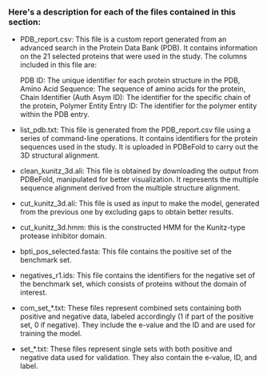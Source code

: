 ### Here's a description for each of the files contained in this section: 

- PDB_report.csv: This file is a custom report generated from an advanced search in the Protein Data Bank (PDB). It contains information on the 21 selected proteins that were used in the study. The columns included in this file are:

    PDB ID: The unique identifier for each protein structure in the PDB,
    Amino Acid Sequence: The sequence of amino acids for the protein,
    Chain Identifier (Auth Asym ID): The identifier for the specific chain of the protein,
    Polymer Entity Entry ID: The identifier for the polymer entity within the PDB entry.
  
- list_pdb.txt: This file is generated from the PDB_report.csv file using a series of command-line operations. It contains identifiers for the protein sequences used in the study. It is uploaded in PDBeFold to carry out the 3D structural alignment.

- clean_kunitz_3d.ali: This file is obtained by downloading the output from PDBeFold, manipulated for better visualization. It represents the multiple sequence alignment derived from the multiple structure alignment.

- cut_kunitz_3d.ali: This file is used as input to make the model, generated from the previous one by excluding gaps to obtain better results.
  
- cut_kunitz_3d.hmm: this is the constructed HMM for the Kunitz-type protease inhibitor domain.

- bpti_pos_selected.fasta: This file contains the positive set of the benchmark set.

- negatives_r1.ids: This file contains the identifiers for the negative set of the benchmark set, which consists of proteins without the domain of interest.

- com_set_*.txt: These files represent combined sets containing both positive and negative data, labeled accordingly (1 if part of the positive set, 0 if negative). They include the e-value and the ID and are used for training the model.

- set_*.txt: These files represent single sets with both positive and negative data used for validation. They also contain the e-value, ID, and label.

